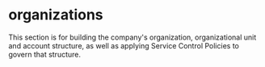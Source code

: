 # organizations

This section is for building the company's organization, organizational unit and account structure, as well as applying Service Control Policies to govern that structure.

